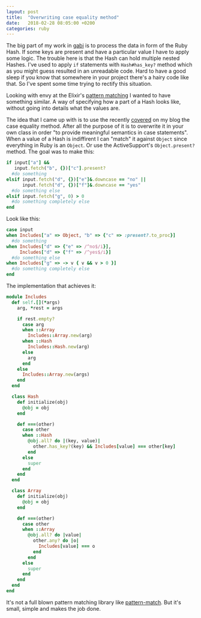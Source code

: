 ```yaml
---
layout: post
title:  "Overwriting case equality method"
date:   2018-02-28 08:05:00 +0200
categories: ruby
---
```


The big part of my work in [gabi](https://www.gabi.com) is to process the data in form of the Ruby Hash. If some keys are present and have a particular value I have to apply some logic. The trouble here is that the Hash can hold multiple nested Hashes.
I've used to apply `if` statements with `Hash#has_key?` method which as you might guess resulted in an unreadable code. Hard to have a good sleep if you know that somewhere in your project there's a hairy code like that. So I've spent some time trying to rectify this situation.

Looking with envy at the Elixir's [pattern matching](https://elixir-lang.org/getting-started/case-cond-and-if.html) I wanted to have something similar. A way of specifying how a part of a Hash looks like, without going into details what the values are.

The idea that I came up with is to use the recently [covered](/ruby/2018/02/25/fun-with-case-equality-method.html) on my blog the case equality method.
After all the purpose of it is to overwrite it in your own class in order "to provide meaningful semantics in case statements".
When a value of a Hash is indiffirent I can "match" it against `Object` since everything in Ruby is an `Object`. Or use the ActiveSupport's `Object.present?` method.
The goal was to make this:

```ruby
if input["a"] &&
   input.fetch("b", {})["c"].present?
  #do something
elsif input.fetch("d", {})["e"]&.downcase == "no" ||
      input.fetch("d", {})["f"]&.downcase == "yes"
  #do something else
elsif input.fetch("g", 0) > 0
  #do something completely else
end
```

Look like this:

```ruby
case input
when Includes["a" => Object, "b" => {"c" => :present?.to_proc}]
  #do something
when Includes["d" => {"e" => /^no$/i}],
     Includes["d" => {"f" => /^yes$/i}]
  #do something else
when Includes["g" => -> v { v && v > 0 }]
  #do something completely else
end
```

The implementation that achieves it:

```ruby
module Includes
  def self.[](*args)
    arg, *rest = args

    if rest.empty?
      case arg
      when ::Array
        Includes::Array.new(arg)
      when ::Hash
        Includes::Hash.new(arg)
      else
        arg
      end
    else
      Includes::Array.new(args)
    end
  end

  class Hash
    def initialize(obj)
      @obj = obj
    end

    def ===(other)
      case other
      when ::Hash
        @obj.all? do |(key, value)|
          other.has_key?(key) && Includes[value] === other[key]
        end
      else
        super
      end
    end
  end

  class Array
    def initialize(obj)
      @obj = obj
    end

    def ===(other)
      case other
      when ::Array
        @obj.all? do |value|
          other.any? do |o|
            Includes[value] === o
          end
        end
      else
        super
      end
    end
  end
end
```

It's not a full blown pattern matching library like [pattern-match](https://github.com/k-tsj/pattern-match). But it's small, simple and makes the job done.
